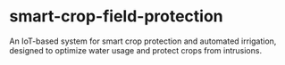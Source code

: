 # smart-crop-field-protection
An IoT-based system for smart crop protection and automated irrigation, designed to optimize water usage and protect crops from intrusions.

